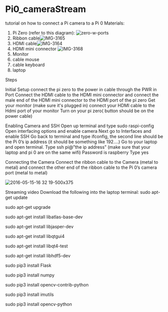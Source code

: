 # Pi0_cameraStream
tutorial on how to connect a Pi camera to a Pi 0
Materials:
1) Pi Zero (refer to this diagram): ![zero-w-ports](https://user-images.githubusercontent.com/64620878/153735453-37cab166-d3c8-494b-bfec-f9d016103335.jpg)
2) Ribbon cable![IMG-3165](https://user-images.githubusercontent.com/64620878/153735462-ede12947-24c7-4985-bd99-b18b787d19c8.jpg)
3) HDMI cable![IMG-3164](https://user-images.githubusercontent.com/64620878/153735470-b7b01379-6aef-411d-a5be-61ad4980fe73.jpg)
4) HDMI mini connector ![IMG-3168](https://user-images.githubusercontent.com/64620878/153735474-d28a93f7-4f6d-468f-91a1-e67d858cc2b0.jpg)
5) Monitor
6) cable mouse
7) cable keyboard
8) laptop

Steps

Initial Setup
connect the pi zero to the power in cable through the PWR in Port
Connect the HDMI cable to the HDMI mini connector and connect the male end of the HDMI mini connector to the HDMI port of the pi zero
Get your monitor (make sure it's plugged in) connect your HDMI cable to the Hdmi port of your monitor 
Turn on your pi zero( button should be on the power cable)

Enabling Camera and SSH
Open up terminal and type sudo raspi-config
Open interfacing options and enable camera
Next go to Interfaces and enable SSH
Go back to terminal and type ifconfig, the second line should be the Pi 0’s ip address (it should be something like 192….)
Go to your laptop and open terminal. Type ssh pi@”the ip address” (make sure that your laptop and pi 0 are on the same wifi)
Password is raspberry
Type yes

Connecting the Camera
Connect the ribbon cable to the Camera (metal to metal) and connect the other end of the ribbon cable to the Pi 0’s camera port (metal to metal)


![2016-05-15-16 32 19-500x375](https://user-images.githubusercontent.com/64620878/153738258-09239336-ec68-4e2c-8e21-a18802943c8c.jpg)


Streaming video
 Download  the following into the laptop terminal:
sudo apt-get update

sudo apt-get upgrade

sudo apt-get install libatlas-base-dev

sudo apt-get install libjasper-dev

sudo apt-get install libqtgui4

sudo apt-get install libqt4-test

sudo apt-get install libhdf5-dev

sudo pip3 install Flask

sudo pip3 install numpy

sudo pip3 install opencv-contrib-python

sudo pip3 install imutils

sudo pip3 install opencv-python

	


